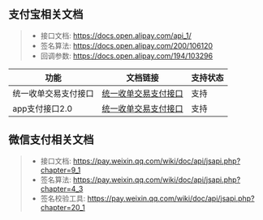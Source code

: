 ## 支付宝相关文档
> - 接口文档: https://docs.open.alipay.com/api_1/
> - 签名算法: https://docs.open.alipay.com/200/106120
> - 回调参数: https://docs.open.alipay.com/194/103296

 功能 | 文档链接 | 支持状态
---|---|---
统一收单交易支付接口 | [统一收单交易支付接口](https://docs.open.alipay.com/api_1/alipay.trade.pay) | 支持
app支付接口2.0 | [统一收单交易支付接口](https://docs.open.alipay.com/api_1/alipay.trade.app.pay) | 支持

## 微信支付相关文档
> - 接口文档: https://pay.weixin.qq.com/wiki/doc/api/jsapi.php?chapter=9_1
> - 签名算法: https://pay.weixin.qq.com/wiki/doc/api/jsapi.php?chapter=4_3
> - 签名校验工具: https://pay.weixin.qq.com/wiki/doc/api/jsapi.php?chapter=20_1